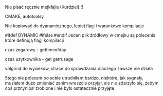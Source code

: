 Nie pisać ręcznie mejkfajla (Kurdziel)!!!

CMAKE, autotoolsy

Nie kopiować do dyanamicznego, lepiej flagi i warunkowe kompilacje

#ifdef DYNAMIC #ifelse #endif Jeden plik źródłowy w cmejku są polecenia które definują flagi kompilacji

czas zegarowy - gettimeofday

czas uzytkownika - get getrusage

valgrind do wycieków, strace do sprawdzania dlaczego zawsze nie działa

5tego nie polecam bo sobie utrudniłem bardzo, niektóre, jak sygnały, musiałem
dużo zmieniać zanim wreszcie przyjął, ale nie zdarzyło się, żebym coś prznyniósł
zrobione i nie było ostatecznie przyjęte
